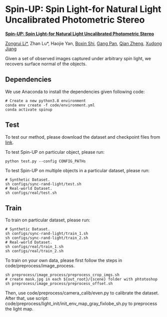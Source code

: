 # Spin-UP: Spin Light-for Natural Light Uncalibrated Photometric Stereo
**[Spin-UP: Spin Light-for Natural Light Uncalibrated Photometric Stereo](https://zongrui.page/CVPR2024-SpinUP/)**
<!-- <br> -->
[Zongrui Li*](https://github.com/LMozart), Zhan Lu*, Haojie Yan, [Boxin Shi](http://ci.idm.pku.edu.cn/), [Gang Pan](https://person.zju.edu.cn/en/gpan), [Qian Zheng](https://person.zju.edu.cn/zq), [Xudong Jiang](https://personal.ntu.edu.sg/exdjiang/)

Given a set of observed images captured under arbitrary spin light, we recovers surface normal of the objects.
## Dependencies
We use Anaconda to install the dependencies given following code:
```shell
# Create a new python3.8 environment
conda env create -f code/environment.yml
conda activate spinup
```

## Test
To test our method, please download the dataset and checkpoint files from [link](https://drive.google.com/drive/folders/1SMAUBmFzbv6q5o9_FHnUnugo-kvJsc2P?usp=share_link).

To test Spin-UP on particular object, please run:
```shell
python test.py --config CONFIG_PATHs
```
To test Spin-UP on multiple objects in a particular dataset, please run:
```shell
# Synthetic Dataset.
sh configs/sync-rand-light/test.sh 
# Real-world Dataset.
sh configs/real/test.sh 
```

## Train
To train on particular dataset, please run:
```shell
# Synthetic Dataset.
sh configs/sync-rand-light/train_1.sh
sh configs/sync-rand-light/train_2.sh
# Real-world Dataset.
sh configs/real/train_1.sh
sh configs/real/train_2.sh
```
To train on your own data, please first follow the steps in code/preprocess/image_process.
```shell
sh preprocess/image_process/preprocess_crop_imgs.sh
# create mask.jpg in each ${out_root}/{scene} folder with phtotoshop
sh preprocess/image_process/preprocess_offset.sh
```
Then, use code/preprocess/camera_calib/even.py to calibrate the dataset. After that, use script: code/preprocess/light_init/init_env_map_gray_fixlobe_sh.py to preprocess the light map.